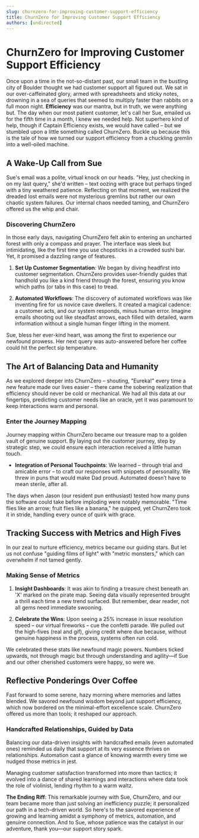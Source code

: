 ```yaml
---
slug: churnzero-for-improving-customer-support-efficiency
title: ChurnZero for Improving Customer Support Efficiency
authors: [undirected]
---
```



# ChurnZero for Improving Customer Support Efficiency

Once upon a time in the not-so-distant past, our small team in the bustling city of Boulder thought we had customer support all figured out. We sat in our over-caffeinated glory, armed with spreadsheets and sticky notes, drowning in a sea of queries that seemed to multiply faster than rabbits on a full moon night. **Efficiency** was our mantra, but in truth, we were anything but. The day when our most patient customer, let's call her Sue, emailed us for the fifth time in a month, I knew we needed help. Not superhero kind of help, though if Captain Efficiency exists, we would have called – but we stumbled upon a little something called ChurnZero. Buckle up because this is the tale of how we turned our support efficiency from a chuckling gremlin into a well-oiled machine.

## A Wake-Up Call from Sue

Sue's email was a polite, virtual knock on our heads. "Hey, just checking in on my last query," she'd written – text oozing with grace but perhaps tinged with a tiny weathered patience. Reflecting on that moment, we realized the dreaded lost emails were not mysterious gremlins but rather our own chaotic system failures. Our internal chaos needed taming, and ChurnZero offered us the whip and chair. 

### Discovering ChurnZero

In those early days, navigating ChurnZero felt akin to entering an uncharted forest with only a compass and prayer. The interface was sleek but intimidating, like the first time you use chopsticks in a crowded sushi bar. Yet, it promised a dazzling range of features.

1. **Set Up Customer Segmentation**: We began by diving headfirst into customer segmentation. ChurnZero provides user-friendly guides that handhold you like a kind friend through the forest, ensuring you know which paths (or tabs in this case) to tread.

2. **Automated Workflows**: The discovery of automated workflows was like inventing fire for us novice cave dwellers. It created a magical cadence: a customer acts, and our system responds, minus human error. Imagine emails shooting out like steadfast arrows, each filled with detailed, warm information without a single human finger lifting in the moment.

Sue, bless her ever-kind heart, was among the first to experience our newfound prowess. Her next query was auto-answered before her coffee could hit the perfect sip temperature.

## The Art of Balancing Data and Humanity

As we explored deeper into ChurnZero – shouting, "Eureka!" every time a new feature made our lives easier – there came the sobering realization that efficiency should never be cold or mechanical. We had all this data at our fingertips, predicting customer needs like an oracle, yet it was paramount to keep interactions warm and personal.

### Enter the Journey Mapping

Journey mapping within ChurnZero became our treasure map to a golden vault of genuine support. By laying out the customer journey, step by strategic step, we could ensure each interaction received a little human touch.

- **Integration of Personal Touchpoints**: We learned – through trial and amicable error – to craft our responses with snippets of personality. We threw in puns that would make Dad proud. Automated doesn’t have to mean sterile, after all.

The days when Jason (our resident pun enthusiast) tested how many puns the software could take before imploding were notably memorable. "Time flies like an arrow; fruit flies like a banana," he quipped, yet ChurnZero took it in stride, handling every ounce of quirk with grace.

## Tracking Success with Metrics and High Fives

In our zeal to nurture efficiency, metrics became our guiding stars. But let us not confuse "guiding films of light" with "metric monsters," which can overwhelm if not tamed gently.

### Making Sense of Metrics

1. **Insight Dashboards**: It was akin to finding a treasure chest beneath an 'X' marked on the pirate map. Seeing data visually represented brought a thrill each time a new trend surfaced. But remember, dear reader, not all gems need immediate swooning. 

2. **Celebrate the Wins**: Upon seeing a 25% increase in issue resolution speed – our virtual fireworks – cue the confetti parade. We pulled out the high-fives (real and gif), giving credit where due because, without genuine happiness in the process, systems often run cold.

We celebrated these stats like newfound magic powers. Numbers ticked upwards, not through magic but through understanding and agility—if Sue and our other cherished customers were happy, so were we.

## Reflective Ponderings Over Coffee

Fast forward to some serene, hazy morning where memories and lattes blended. We savored newfound wisdom beyond just support efficiency, which now bordered on the minimal-effort excellence scale. ChurnZero offered us more than tools; it reshaped our approach. 

### Handcrafted Relationships, Guided by Data

Balancing our data-driven insights with handcrafted emails (even automated ones) reminded us daily that support at its very essence thrives on relationships. Automation cast a glance of knowing warmth every time we nudged those metrics in jest.

Managing customer satisfaction transformed into more than tactics; it evolved into a dance of shared learnings and interactions where data took the role of violinist, lending rhythm to a warm waltz.

**The Ending Riff**: This remarkable journey with Sue, ChurnZero, and our team became more than just solving an inefficiency puzzle; it personalized our path in a tech-driven world. So here's to the savored experience of growing and learning amidst a symphony of metrics, automation, and genuine connection. And to Sue, whose patience was the catalyst in our adventure, thank you—our support story spark.